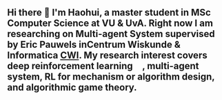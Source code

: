 ## Hi there 👋 I'm Haohui, a master student in MSc Computer Science at VU & UvA. Right now I am researching on Multi-agent System supervised by Eric Pauwels inCentrum Wiskunde & Informatica [CWI](https://www.cwi.nl/). My research interest covers deep reinforcement learning <img align="center" src="[https://github.com/HarryZhangHH/HarryZhangHH/blob/main/icons/machine-learning.png](https://user-images.githubusercontent.com/90204675/198823445-28a181bf-b100-4487-a03f-36191afc5056.png)" height="17" />, multi-agent system, RL for mechanism or algorithm design, and algorithmic game theory.

<!--
**HarryZhangHH/HarryZhangHH** is a ✨ _special_ ✨ repository because its `README.md` (this file) appears on your GitHub profile.

Here are some ideas to get you started:

- 🔭 I’m currently working on ...
- 🌱 I’m currently learning ...
- 👯 I’m looking to collaborate on ...
- 🤔 I’m looking for help with ...
- 💬 Ask me about ...
- 📫 How to reach me: ...
- 😄 Pronouns: ...
- ⚡ Fun fact: ...
-->
